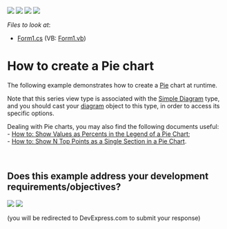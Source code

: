 <!-- default badges list -->
![](https://img.shields.io/endpoint?url=https://codecentral.devexpress.com/api/v1/VersionRange/128573550/14.2.3%2B)
[![](https://img.shields.io/badge/Open_in_DevExpress_Support_Center-FF7200?style=flat-square&logo=DevExpress&logoColor=white)](https://supportcenter.devexpress.com/ticket/details/E1189)
[![](https://img.shields.io/badge/📖_How_to_use_DevExpress_Examples-e9f6fc?style=flat-square)](https://docs.devexpress.com/GeneralInformation/403183)
[![](https://img.shields.io/badge/💬_Leave_Feedback-feecdd?style=flat-square)](#does-this-example-address-your-development-requirementsobjectives)
<!-- default badges end -->
<!-- default file list -->
*Files to look at*:

* [Form1.cs](./CS/Series_PieChart/Form1.cs) (VB: [Form1.vb](./VB/Series_PieChart/Form1.vb))
<!-- default file list end -->
# How to create a Pie chart


<p>The following example demonstrates how to create a <a href="http://devexpress.com/Help/Content.aspx?help=XtraCharts&document=CustomDocument2978.htm">Pie</a> chart at runtime.</p><p>Note that this series view type is associated with the <a href="http://devexpress.com/Help/Content.aspx?help=XtraCharts&document=CustomDocument5906.htm">Simple Diagram</a> type, and you should cast your <a href="http://devexpress.com/Help/Content.aspx?help=XtraCharts&document=CustomDocument6017.htm">diagram</a> object to this type, in order to access its specific options.</p><p>Dealing with Pie charts, you may also find the following documents useful: <br />
- <a href="http://devexpress.com/Help/Content.aspx?help=XtraCharts&document=CustomDocument5858.htm">How to: Show Values as Percents in the Legend of a Pie Chart</a>;<br />
- <a href="http://devexpress.com/Help/Content.aspx?help=XtraCharts&document=CustomDocument6011.htm">How to: Show N Top Points as a Single Section in a Pie Chart</a>.</p>

<br/>


<!-- feedback -->
## Does this example address your development requirements/objectives?

[<img src="https://www.devexpress.com/support/examples/i/yes-button.svg"/>](https://www.devexpress.com/support/examples/survey.xml?utm_source=github&utm_campaign=winforms-charts-create-a-pie-chart&~~~was_helpful=yes) [<img src="https://www.devexpress.com/support/examples/i/no-button.svg"/>](https://www.devexpress.com/support/examples/survey.xml?utm_source=github&utm_campaign=winforms-charts-create-a-pie-chart&~~~was_helpful=no)

(you will be redirected to DevExpress.com to submit your response)
<!-- feedback end -->
